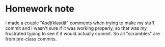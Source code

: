 Homework note
=======================

I made a couple "Asdjfklasdjf" comments when trying to make my stuff commit and I wasn't sure if it was working properly, so that was my frustrated typing to see if it would actually commit. So all "scrambles" are from pre-class commits. 